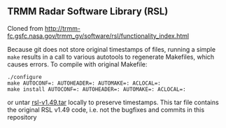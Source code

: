 ## TRMM Radar Software Library (RSL)

Cloned from http://trmm-fc.gsfc.nasa.gov/trmm_gv/software/rsl/functionality_index.html

Because git does not store original timestamps of files, running a simple `make` results in a call to various autotools to regenerate Makefiles, which causes errors. To compile with original Makefile:
```
./configure
make AUTOCONF=: AUTOHEADER=: AUTOMAKE=: ACLOCAL=:
make install AUTOCONF=: AUTOHEADER=: AUTOMAKE=: ACLOCAL=:
```
or untar [rsl-v1.49.tar](https://github.com/adokter/rsl/blob/master/rsl-v1.49.tar) locally to preserve timestamps. This tar file contains the original RSL v1.49 code, i.e. not the bugfixes and commits in this repository

